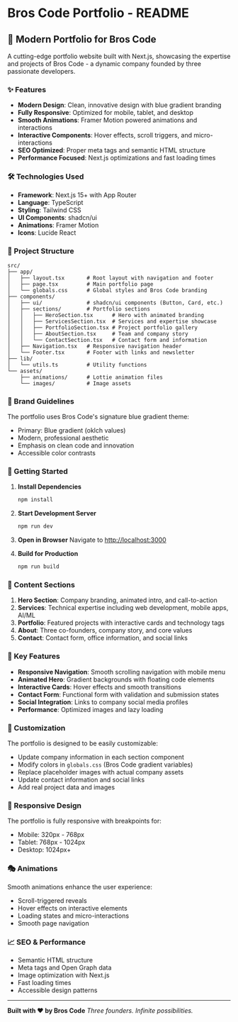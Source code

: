 # Bros Code Portfolio - README

## 🚀 Modern Portfolio for Bros Code

A cutting-edge portfolio website built with Next.js, showcasing the expertise and projects of Bros Code - a dynamic company founded by three passionate developers.

### ✨ Features

- **Modern Design**: Clean, innovative design with blue gradient branding
- **Fully Responsive**: Optimized for mobile, tablet, and desktop
- **Smooth Animations**: Framer Motion powered animations and interactions
- **Interactive Components**: Hover effects, scroll triggers, and micro-interactions
- **SEO Optimized**: Proper meta tags and semantic HTML structure
- **Performance Focused**: Next.js optimizations and fast loading times

### 🛠️ Technologies Used

- **Framework**: Next.js 15+ with App Router
- **Language**: TypeScript
- **Styling**: Tailwind CSS
- **UI Components**: shadcn/ui
- **Animations**: Framer Motion
- **Icons**: Lucide React

### 📁 Project Structure

```
src/
├── app/
│   ├── layout.tsx       # Root layout with navigation and footer
│   ├── page.tsx         # Main portfolio page
│   └── globals.css      # Global styles and Bros Code branding
├── components/
│   ├── ui/              # shadcn/ui components (Button, Card, etc.)
│   ├── sections/        # Portfolio sections
│   │   ├── HeroSection.tsx      # Hero with animated branding
│   │   ├── ServicesSection.tsx  # Services and expertise showcase
│   │   ├── PortfolioSection.tsx # Project portfolio gallery
│   │   ├── AboutSection.tsx     # Team and company story
│   │   └── ContactSection.tsx   # Contact form and information
│   ├── Navigation.tsx   # Responsive navigation header
│   └── Footer.tsx       # Footer with links and newsletter
├── lib/
│   └── utils.ts         # Utility functions
└── assets/
    ├── animations/      # Lottie animation files
    └── images/          # Image assets
```

### 🎨 Brand Guidelines

The portfolio uses Bros Code's signature blue gradient theme:
- Primary: Blue gradient (oklch values)
- Modern, professional aesthetic
- Emphasis on clean code and innovation
- Accessible color contrasts

### 🚀 Getting Started

1. **Install Dependencies**
   ```bash
   npm install
   ```

2. **Start Development Server**
   ```bash
   npm run dev
   ```

3. **Open in Browser**
   Navigate to [http://localhost:3000](http://localhost:3000)

4. **Build for Production**
   ```bash
   npm run build
   ```

### 📝 Content Sections

1. **Hero Section**: Company branding, animated intro, and call-to-action
2. **Services**: Technical expertise including web development, mobile apps, AI/ML
3. **Portfolio**: Featured projects with interactive cards and technology tags
4. **About**: Three co-founders, company story, and core values
5. **Contact**: Contact form, office information, and social links

### 🎯 Key Features

- **Responsive Navigation**: Smooth scrolling navigation with mobile menu
- **Animated Hero**: Gradient backgrounds with floating code elements
- **Interactive Cards**: Hover effects and smooth transitions
- **Contact Form**: Functional form with validation and submission states
- **Social Integration**: Links to company social media profiles
- **Performance**: Optimized images and lazy loading

### 🔧 Customization

The portfolio is designed to be easily customizable:
- Update company information in each section component
- Modify colors in `globals.css` (Bros Code gradient variables)
- Replace placeholder images with actual company assets
- Update contact information and social links
- Add real project data and images

### 📱 Responsive Design

The portfolio is fully responsive with breakpoints for:
- Mobile: 320px - 768px
- Tablet: 768px - 1024px
- Desktop: 1024px+

### 🎭 Animations

Smooth animations enhance the user experience:
- Scroll-triggered reveals
- Hover effects on interactive elements
- Loading states and micro-interactions
- Smooth page navigation

### 📈 SEO & Performance

- Semantic HTML structure
- Meta tags and Open Graph data
- Image optimization with Next.js
- Fast loading times
- Accessible design patterns

---

**Built with ❤️ by Bros Code**
*Three founders. Infinite possibilities.*
